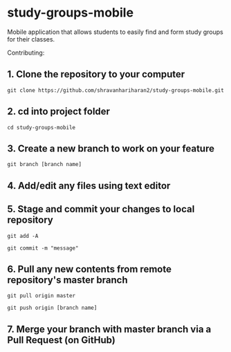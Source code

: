 # study-groups-mobile

Mobile application that allows students to easily find and form study groups for their classes.

Contributing:

## 1. Clone the repository to your computer

`git clone https://github.com/shravanhariharan2/study-groups-mobile.git`

## 2. cd into project folder

`cd study-groups-mobile`

## 3. Create a new branch to work on your feature

`git branch [branch name]`

## 4. Add/edit any files using text editor

## 5. Stage and commit your changes to local repository

`git add -A`

`git commit -m "message"`

## 6. Pull any new contents from remote repository's master branch

`git pull origin master`

`git push origin [branch name]`

## 7. Merge your branch with master branch via a Pull Request (on GitHub)



